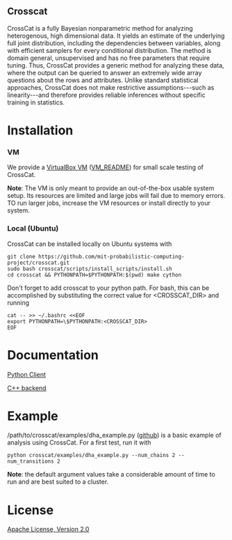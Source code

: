 Crosscat
--------------

CrossCat is a fully Bayesian nonparametric method for analyzing heterogenous, high dimensional data. It yields an estimate of the underlying full joint distribution, including the dependencies between variables, along with efficient samplers for every conditional distribution. The method is domain general, unsupervised and has no free parameters that require tuning. Thus, CrossCat provides a generic method for analyzing these data, where the output can be queried to answer an extremely wide array questions about the rows and attributes. Unlike standard statistical approaches, CrossCat does not make restrictive assumptions---such as linearity---and therefore provides reliable inferences without specific training in statistics.

# Installation

### VM

We provide a [VirtualBox VM](https://docs.google.com/file/d/0B_CtKGJ4pH2TX2VaTXRkMWFOeGM/edit?usp=drive_web) ([VM_README](https://github.com/mit-probabilistic-computing-project/vm-install-crosscat/blob/master/VM_README.md)) for small scale testing of CrossCat.

**Note**: The VM is only meant to provide an out-of-the-box usable system setup.  Its resources are limited and large jobs will fail due to memory errors.  TO run larger jobs, increase the VM resources or install directly to your system.

### Local (Ubuntu)
CrossCat can be installed locally on Ubuntu systems with

    git clone https://github.com/mit-probabilistic-computing-project/crosscat.git
    sudo bash crosscat/scripts/install_scripts/install.sh
    cd crosscat && PYTHONPATH=$PYTHONPATH:$(pwd) make cython

Don't forget to add crosscat to your python path.  For bash, this can be accomplished by substituting the correct value for <CROSSCAT_DIR> and running

    cat -- >> ~/.bashrc <<EOF
    export PYTHONPATH=\$PYTHONPATH:<CROSSCAT_DIR>
    EOF

# Documentation

[Python Client]("https://docs.google.com/file/d/0B_CtKGJ4pH2TdmNRZkhmamg5aVU/edit?usp=drive_web")

[C++ backend]("https://docs.google.com/file/d/0B_CtKGJ4pH2TeVo0Zk5IT3V6S0E/edit?usp=drive_web")

# Example

/path/to/crosscat/examples/dha\_example.py ([github](https://github.com/mit-probabilistic-computing-project/crosscat/blob/master/examples/dha_example.py)) is a basic example of analysis using CrossCat.  For a first test, run it with

    python crosscat/examples/dha_example.py --num_chains 2 --num_transitions 2


**Note**: the default argument values take a considerable amount of time to run and are best suited to a cluster.

# License

[Apache License, Version 2.0](https://github.com/mit-probabilistic-computing-project/crosscat/blob/master/LICENSE)
